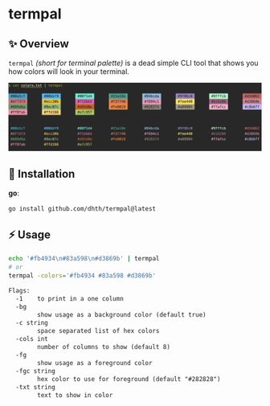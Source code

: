 # termpal

✨ Overview
---

`termpal` *(short for terminal palette)* is a dead simple CLI tool that shows
you how colors will look in your terminal.

![Usage](assets/termpal.png)

💾 Installation
---

**go**:

```sh
go install github.com/dhth/termpal@latest
```

⚡️ Usage
---

```bash
echo '#fb4934\n#83a598\n#d3869b' | termpal
# or
termpal -colors='#fb4934 #83a598 #d3869b'
```

```
Flags:
  -1    to print in a one column
  -bg
        show usage as a background color (default true)
  -c string
        space separated list of hex colors
  -cols int
        number of columns to show (default 8)
  -fg
        show usage as a foreground color
  -fgc string
        hex color to use for foreground (default "#282828")
  -txt string
        text to show in color
```
